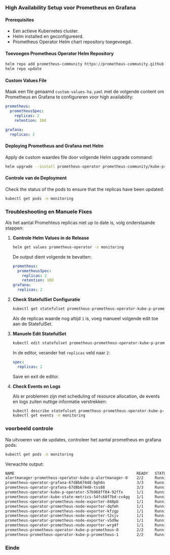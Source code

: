 ### High Availability Setup voor Prometheus en Grafana

#### Prerequisites

- Een actieve Kubernetes cluster.
- Helm installed en geconfigureerd.
- Prometheus Operator Helm chart repository toegevoegd.

#### Toevoegen Prometheus Operator Helm Repository

```sh
helm repo add prometheus-community https://prometheus-community.github.io/helm-charts
helm repo update
```

#### Custom Values File

Maak een file genaamd `custom-values-ha.yaml` met de volgende content om Prometheus en Grafana te configureren voor  high availability:

```yaml
prometheus:
  prometheusSpec:
    replicas: 2
    retention: 10d

grafana:
  replicas: 2
```

#### Deploying Prometheus and Grafana met Helm

Apply de custom waardes file door volgende Helm upgrade command:

```sh
helm upgrade --install prometheus-operator prometheus-community/kube-prometheus-stack -n monitoring -f custom-values-ha.yaml
```

#### Controle van de Deployment

Check the status of the pods to ensure that the replicas have been updated:

```sh
kubectl get pods -n monitoring
```

### Troubleshooting en Manuele Fixes

Als het aantal Promehteus replicas niet up to date is, volg onderstaande stappen:

1. **Controle Helm Values in de Release**

   ```sh
   helm get values prometheus-operator -n monitoring
   ```
   De output dient volgende te bevatten:

   ```yaml
   prometheus:
     prometheusSpec:
       replicas: 2
       retention: 10d
   grafana:
     replicas: 2
   ```

2. **Check StatefulSet Configuratie**

   ```sh
   kubectl get statefulset prometheus-prometheus-operator-kube-p-prometheus -n monitoring -o yaml | grep replicas
   ```

   Als de replicas waarde nog altijd `1` is, voeg manueel volgende edit toe aan de StatefulSet.

3. **Manuele Edit StatefulSet**

   ```sh
   kubectl edit statefulset prometheus-prometheus-operator-kube-p-prometheus -n monitoring
   ```

   In de editor, verander het `replicas` veld naar `2`:

   ```yaml
   spec:
     replicas: 2
   ```

   Save en exit de editor.

4. **Check Events en Logs**

   Als er problemen zijn met scheduling of resource allocation, de events en logs zullen nuttige informatie verstrekken:

   ```sh
   kubectl describe statefulset prometheus-prometheus-operator-kube-p-prometheus -n monitoring
   kubectl get events -n monitoring
   ```

### voorbeeld controle

Na uitvoeren van de updates, controleer het aantal prometheus en grafana pods:

```sh
kubectl get pods -n monitoring
```

Verwachte output:

```sh
NAME                                                      READY   STATUS    RESTARTS   AGE
alertmanager-prometheus-operator-kube-p-alertmanager-0    2/2     Running   0          24h
prometheus-operator-grafana-67d8b67448-bgh6n              3/3     Running   0          48s
prometheus-operator-grafana-67d8b67448-tss88              3/3     Running   0          24h
prometheus-operator-kube-p-operator-57b968ff84-92ffx      1/1     Running   0          24h
prometheus-operator-kube-state-metrics-54fc68f7bd-cv4gg   1/1     Running   0          24h
prometheus-operator-prometheus-node-exporter-848pb        1/1     Running   0          24h
prometheus-operator-prometheus-node-exporter-dqfmh        1/1     Running   0          24h
prometheus-operator-prometheus-node-exporter-kfzgp        1/1     Running   0          24h
prometheus-operator-prometheus-node-exporter-t2sjv        1/1     Running   0          24h
prometheus-operator-prometheus-node-exporter-v5d9w        1/1     Running   0          24h
prometheus-operator-prometheus-node-exporter-wrg4f        1/1     Running   0          24h
prometheus-prometheus-operator-kube-p-prometheus-0        2/2     Running   0          24h
prometheus-prometheus-operator-kube-p-prometheus-1        2/2     Running   0          10m
```

### Einde

